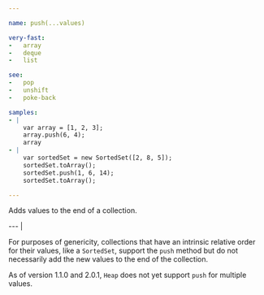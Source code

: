 ```yaml
---

name: push(...values)

very-fast:
-   array
-   deque
-   list

see:
-   pop
-   unshift
-   poke-back

samples:
- |
    var array = [1, 2, 3];
    array.push(6, 4);
    array
- |
    var sortedSet = new SortedSet([2, 8, 5]);
    sortedSet.toArray();
    sortedSet.push(1, 6, 14);
    sortedSet.toArray();

---
```


Adds values to the end of a collection.

--- |

For purposes of genericity, collections that have an intrinsic relative order
for their values, like a `SortedSet`, support the `push` method but do not
necessarily add the new values to the end of the collection.

As of version 1.1.0 and 2.0.1, `Heap` does not yet support `push` for multiple
values.

